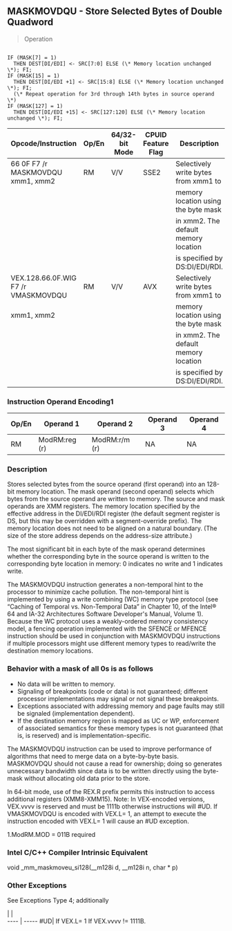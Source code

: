 ## MASKMOVDQU - Store Selected Bytes of Double Quadword

> Operation
``` slim

IF (MASK[7] = 1)
  THEN DEST[DI/EDI] <- SRC[7:0] ELSE (\* Memory location unchanged \*); FI;
IF (MASK[15] = 1)
  THEN DEST[DI/EDI +1] <- SRC[15:8] ELSE (\* Memory location unchanged \*); FI;
  (\* Repeat operation for 3rd through 14th bytes in source operand \*)
IF (MASK[127] = 1)
  THEN DEST[DI/EDI +15] <- SRC[127:120] ELSE (\* Memory location unchanged \*); FI;

```

 Opcode/Instruction                 | Op/En| 64/32-bit Mode| CPUID Feature Flag| Description                         
 ---  | --- | --- | --- | ---
 66 0F F7 /r MASKMOVDQU xmm1, xmm2  | RM   | V/V           | SSE2              | Selectively write bytes from xmm1 to
                                    |      |               |                   | memory location using the byte mask 
                                    |      |               |                   | in xmm2. The default memory location
                                    |      |               |                   | is specified by DS:DI/EDI/RDI.      
 VEX.128.66.0F.WIG F7 /r VMASKMOVDQU| RM   | V/V           | AVX               | Selectively write bytes from xmm1 to
 xmm1, xmm2                         |      |               |                   | memory location using the byte mask 
                                    |      |               |                   | in xmm2. The default memory location
                                    |      |               |                   | is specified by DS:DI/EDI/RDI.      

### Instruction Operand Encoding1
 Op/En| Operand 1    | Operand 2    | Operand 3| Operand 4
 ---  | --- | --- | --- | ---
 RM   | ModRM:reg (r)| ModRM:r/m (r)| NA       | NA       

### Description
Stores selected bytes from the source operand (first operand) into an 128-bit
memory location. The mask operand (second operand) selects which bytes from
the source operand are written to memory. The source and mask operands are XMM
registers. The memory location specified by the effective address in the DI/EDI/RDI
register (the default segment register is DS, but this may be overridden with
a segment-override prefix). The memory location does not need to be aligned
on a natural boundary. (The size of the store address depends on the address-size
attribute.)

The most significant bit in each byte of the mask operand determines whether
the corresponding byte in the source operand is written to the corresponding
byte location in memory: 0 indicates no write and 1 indicates write.

The MASKMOVDQU instruction generates a non-temporal hint to the processor to
minimize cache pollution. The non-temporal hint is implemented by using a write
combining (WC) memory type protocol (see “Caching of Temporal vs. Non-Temporal
Data” in Chapter 10, of the Intel® 64 and IA-32 Architectures Software Developer's
Manual, Volume 1). Because the WC protocol uses a weakly-ordered memory consistency
model, a fencing operation implemented with the SFENCE or MFENCE instruction
should be used in conjunction with MASKMOVDQU instructions if multiple processors
might use different memory types to read/write the destination memory locations.

### Behavior with a mask of all 0s is as follows

 - No data will be written to memory.
 - Signaling of breakpoints (code or data) is not guaranteed; different processor
implementations may signal or not signal these breakpoints.
 - Exceptions associated with addressing memory and page faults may still be signaled
(implementation dependent).
 - If the destination memory region is mapped as UC or WP, enforcement of associated
semantics for these memory types is not guaranteed (that is, is reserved) and
is implementation-specific.

The MASKMOVDQU instruction can be used to improve performance of algorithms
that need to merge data on a byte-by-byte basis. MASKMOVDQU should not cause
a read for ownership; doing so generates unnecessary bandwidth since data is
to be written directly using the byte-mask without allocating old data prior
to the store.

In 64-bit mode, use of the REX.R prefix permits this instruction to access additional
registers (XMM8-XMM15). Note: In VEX-encoded versions, VEX.vvvv is reserved
and must be 1111b otherwise instructions will #UD. If VMASKMOVDQU is encoded
with VEX.L= 1, an attempt to execute the instruction encoded with VEX.L= 1 will
cause an #UD exception.

1.ModRM.MOD = 011B required



### Intel C/C++ Compiler Intrinsic Equivalent
void _mm_maskmoveu_si128(__m128i d, __m128i n, char \* p)


### Other Exceptions
See Exceptions Type 4; additionally

   | |  
---- | -----
 #UD| If VEX.L= 1 If VEX.vvvv != 1111B.

